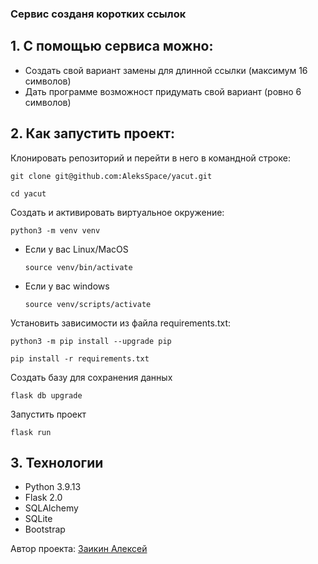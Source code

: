 ### Сервис созданя коротких ссылок

## 1. С помощью сервиса можно:
* Создать свой вариант замены для длинной ссылки (максимум 16 символов)
* Дать программе возможност придумать свой вариант (ровно 6 символов)
## 2. Как запустить проект:
Клонировать репозиторий и перейти в него в командной строке:

```
git clone git@github.com:AleksSpace/yacut.git
```

```
cd yacut
```

Cоздать и активировать виртуальное окружение:

```
python3 -m venv venv
```

* Если у вас Linux/MacOS

    ```
    source venv/bin/activate
    ```

* Если у вас windows

    ```
    source venv/scripts/activate
    ```

Установить зависимости из файла requirements.txt:

```
python3 -m pip install --upgrade pip
```

```
pip install -r requirements.txt
```
Создать базу для сохранения данных
```
flask db upgrade
```
Запустить проект
```
flask run
```

## 3. Технологии

* Python 3.9.13
* Flask 2.0
* SQLAlchemy
* SQLite
* Bootstrap

Автор проекта: [Заикин Алексей](https://github.com/AleksSpace "GitHub аккаунт")
